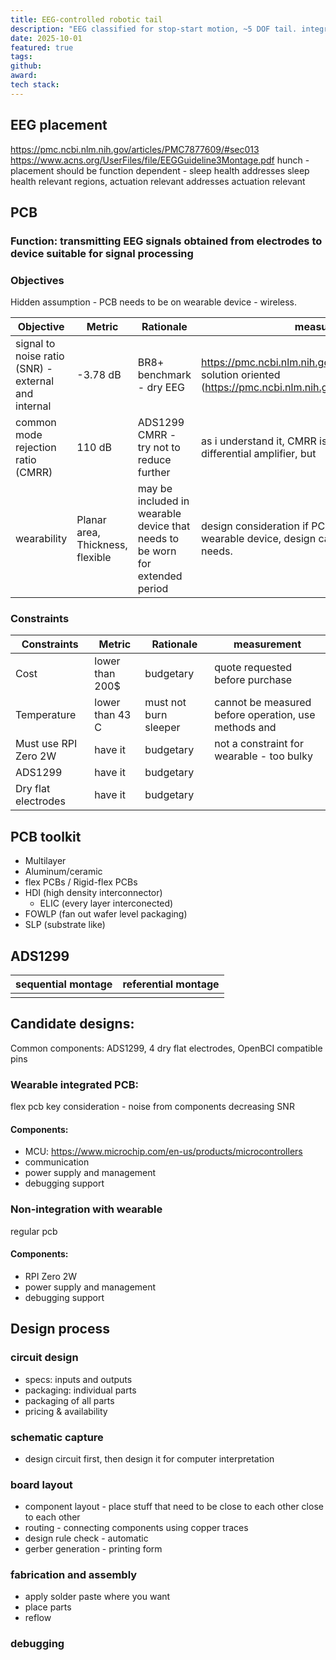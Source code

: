 ```yaml
---
title: EEG-controlled robotic tail
description: "EEG classified for stop-start motion, ~5 DOF tail. integrates with multiple classes of actuators: robotic tail, web, drones, etc"
date: 2025-10-01
featured: true
tags:
github:
award:
tech stack:
---
```


## EEG placement
https://pmc.ncbi.nlm.nih.gov/articles/PMC7877609/#sec013
https://www.acns.org/UserFiles/file/EEGGuideline3Montage.pdf
hunch - placement should be function dependent - sleep health addresses sleep health relevant regions, actuation relevant addresses actuation relevant

## PCB
### Function: transmitting EEG signals obtained from electrodes to device suitable for signal processing

### Objectives
Hidden assumption - PCB needs to be on wearable device - wireless.

| Objective                                           | Metric                           | Rationale                                                                    | measurement                                                                                                              |
| --------------------------------------------------- | -------------------------------- | ---------------------------------------------------------------------------- | ------------------------------------------------------------------------------------------------------------------------ |
| signal to noise ratio (SNR) - external and internal | -3.78 dB                         | BR8+ benchmark - dry EEG                                                     | https://pmc.ncbi.nlm.nih.gov/articles/PMC5817086/, solution oriented (https://pmc.ncbi.nlm.nih.gov/articles/PMC5967739/) |
| common mode rejection ratio (CMRR)                  | 110 dB                           | ADS1299 CMRR - try not to reduce further                                     | as i understand it, CMRR is only dependent on the differential amplifier, but                                            |
| wearability                                         | Planar area, Thickness, flexible | may be included in wearable device that needs to be worn for extended period | design consideration if PCB needs to be attached to wearable device, design can be altered according to needs.           |
### Constraints
| Constraints          | Metric          | Rationale             | measurement                                          |
| -------------------- | --------------- | --------------------- | ---------------------------------------------------- |
| Cost                 | lower than 200$ | budgetary             | quote requested before purchase                      |
| Temperature          | lower than 43 C | must not burn sleeper | cannot be measured before operation, use methods and |
| Must use RPI Zero 2W | have it         | budgetary             | not a constraint for wearable - too bulky            |
| ADS1299              | have it         | budgetary             |                                                      |
| Dry flat electrodes  | have it         | budgetary             |                                                      |
## PCB toolkit
- Multilayer
- Aluminum/ceramic
- flex PCBs / Rigid-flex PCBs
- HDI (high density interconnector)
	- ELIC (every layer interconected)
- FOWLP (fan out wafer level packaging)
- SLP (substrate like)
## ADS1299

| sequential montage | referential montage |
| ------------------ | ------------------- |
|                    |                     |

## Candidate designs:
Common components: ADS1299, 4 dry flat electrodes, OpenBCI compatible pins
### Wearable integrated PCB:
flex pcb
key consideration - noise from components decreasing SNR
#### Components:
- MCU: https://www.microchip.com/en-us/products/microcontrollers
- communication
- power supply and management
- debugging support
### Non-integration with wearable
regular pcb
#### Components:
- RPI Zero 2W
- power supply and management
- debugging support
## Design process
### circuit design
- specs: inputs and outputs
- packaging: individual parts
- packaging of all parts
- pricing & availability
### schematic capture
- design circuit first, then design it for computer interpretation
### board layout
- component layout -  place stuff that need to be close to each other close to each other
- routing - connecting components using copper traces
- design rule check - automatic
- gerber generation - printing form 
### fabrication and assembly
- apply solder paste where you want
- place parts
- reflow
### debugging